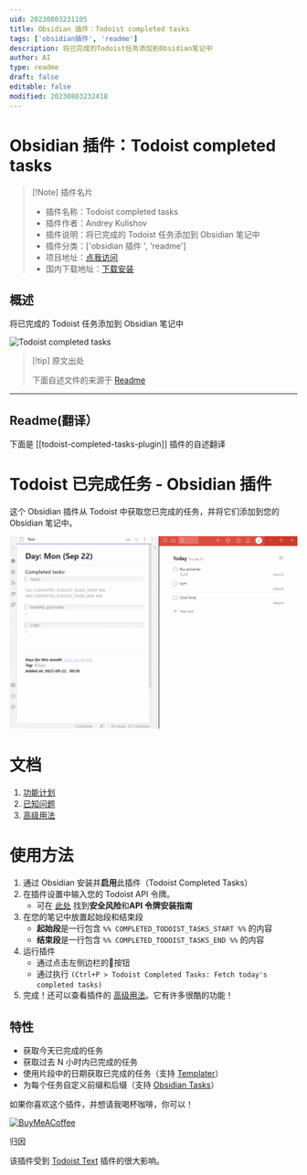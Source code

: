 ```yaml
---
uid: 20230803231105
title: Obsidian 插件：Todoist completed tasks
tags: ['obsidian插件', 'readme']
description: 将已完成的Todoist任务添加到Obsidian笔记中
author: AI
type: readme
draft: false
editable: false
modified: 20230803232418
---
```


# Obsidian 插件：Todoist completed tasks

> [!Note] 插件名片
> - 插件名称：Todoist completed tasks
> - 插件作者：Andrey Kulishov
> - 插件说明：将已完成的 Todoist 任务添加到 Obsidian 笔记中
> - 插件分类：['obsidian 插件 ', 'readme']
> - 项目地址：[点我访问](https://github.com/Ledaryy/obsidian-todoist-completed-tasks)
> - 国内下载地址：[下载安装](https://pkmer.cn/products/plugin/pluginMarket/?todoist-completed-tasks-plugin)

## 概述

将已完成的 Todoist 任务添加到 Obsidian 笔记中

![Todoist completed tasks](https://cdn.pkmer.cn/covers/todoist-completed-tasks-plugin.gif!pkmer)

> [!tip] 原文出处
>
>下面自述文件的来源于 [Readme](https://ghproxy.net/https://raw.githubusercontent.com/Ledaryy/obsidian-todoist-completed-tasks/master/README.md)
>

---

## Readme(翻译）

下面是 [[todoist-completed-tasks-plugin]] 插件的自述翻译

# Todoist 已完成任务 - Obsidian 插件

这个 Obsidian 插件从 Todoist 中获取您已完成的任务，并将它们添加到您的 Obsidian 笔记中。

![演示](https://raw.githubusercontent.com/Ledaryy/obsidian-todoist-completed-tasks/master/static/gif/plugin_preview_v1.2.0.gif)

# 文档

1. [功能计划](https://github.com/Ledaryy/obsidian-todoist-completed-tasks/blob/master/docs/FEATURES.md)
2. [已知问题](https://github.com/Ledaryy/obsidian-todoist-completed-tasks/blob/master/docs/KNOWN_BUGS.md)
3. [高级用法](https://github.com/Ledaryy/obsidian-todoist-completed-tasks/blob/master/docs/ADVANCED.md)

# 使用方法

1. 通过 Obsidian 安装并**启用**此插件（Todoist Completed Tasks）
2. 在插件设置中输入您的 Todoist API 令牌。
    - 可在 [此处](https://github.com/Ledaryy/obsidian-todoist-completed-tasks/blob/master/docs/API_KEY_INSTALLATION.md) 找到**安全风险**和**API 令牌安装指南**
3. 在您的笔记中放置起始段和结束段
    - **起始段**是一行包含 `%% COMPLETED_TODOIST_TASKS_START %%` 的内容
    - **结束段**是一行包含 `%% COMPLETED_TODOIST_TASKS_END %%` 的内容
4. 运行插件
    - 通过点击左侧边栏的🔄按钮
    - 通过执行 `(Ctrl+P > Todoist Completed Tasks: Fetch today's completed tasks)`
5. 完成！还可以查看插件的 [高级用法](https://github.com/Ledaryy/obsidian-todoist-completed-tasks/blob/master/docs/ADVANCED.md)。它有许多很酷的功能！

## 特性

- 获取今天已完成的任务
- 获取过去 N 小时内已完成的任务
- 使用片段中的日期获取已完成的任务（支持 [Templater](https://github.com/SilentVoid13/Templater)）
- 为每个任务自定义前缀和后缀（支持 [Obsidian Tasks](https://github.com/obsidian-tasks-group/obsidian-tasks)）

如果你喜欢这个插件，并想请我喝杯咖啡，你可以！

[<img src="https://cdn.buymeacoffee.com/buttons/v2/default-violet.png" alt="BuyMeACoffee" width="100">](https://www.buymeacoffee.com/ledaryy)

归因

该插件受到 [Todoist Text](https://github.com/wesmoncrief/obsidian-todoist-text) 插件的很大影响。

